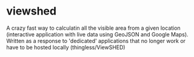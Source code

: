 # viewshed
A crazy fast way to calculatin all the visible area from a given location (interactive application with live data using GeoJSON and Google Maps). Written as a response to 'dedicated' applications that no longer work or have to be hosted locally (thingless/ViewSHED)
